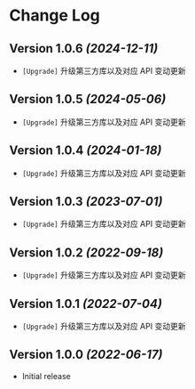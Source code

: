 Change Log
==========

Version 1.0.6 *(2024-12-11)*
----------------------------

* `[Upgrade]` 升级第三方库以及对应 API 变动更新

Version 1.0.5 *(2024-05-06)*
----------------------------

* `[Upgrade]` 升级第三方库以及对应 API 变动更新

Version 1.0.4 *(2024-01-18)*
----------------------------

* `[Upgrade]` 升级第三方库以及对应 API 变动更新

Version 1.0.3 *(2023-07-01)*
----------------------------

* `[Upgrade]` 升级第三方库以及对应 API 变动更新

Version 1.0.2 *(2022-09-18)*
----------------------------

* `[Upgrade]` 升级第三方库以及对应 API 变动更新

Version 1.0.1 *(2022-07-04)*
----------------------------

* `[Upgrade]` 升级第三方库以及对应 API 变动更新

Version 1.0.0 *(2022-06-17)*
----------------------------

* Initial release

